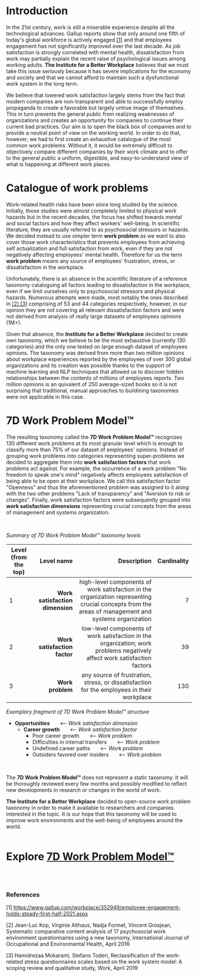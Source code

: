 # Introduction

In the 21st century, work is still a miserable experience despite all the technological advances. Gallup reports show that only around one fifth of today's global workforce is actively engaged [[1]](https://github.com/kirkofypsi/7DWorkProblemModel/blob/main/README.md#references) and that employees engagement has not significantly improved over the last decade. As job satisfaction is strongly correlated with mental health, dissatisfaction from work may partially explain the recent raise of psychological issues among working adults. __The Institute for a Better Workplace__ believes that we must take this issue seriously because it has severe implications for the economy and society and that we cannot afford to maintain such a dysfunctional work system in the long term.

We believe that lowered work satisfaction largely stems from the fact that modern companies are non-transparent and able to successfully employ propaganda to create a favorable but largely untrue image of themselves. This in turn prevents the general public from realizing weaknesses of organizations and creates an opportunity for companies to continue their current bad practices. Our aim is to open the black box of companies and to provide a neutral point of view on the working world. In order to do that, however, we had to first create an exhaustive catalogue of the most common work problems. Without it, it would be extremely difficult to objectively compare different companies by their work climate and to offer to the general public a uniform, digestible, and easy-to-understand view of what is happening at different work places. 

# Catalogue of work problems

Work-related health risks have been since long studied by the science.  Initially, those studies were almost completely limited to physical work hazards but in the recent decades, the focus has shifted towards mental and social factors and how they affect workers' well-being.  In scientific literature, they are usually referred to as psychosocial stressors or hazards. We decided instead to use simpler term __work problem__ as we want to also cover those work characteristics that prevents employees from achieving self actualization and full satisfaction from work, even if they are not negatively affecting employees' mental health. Therefore for us the term __work problem__ means any source of employees' frustration, stress, or dissatisfaction in the workplace.

Unfortunately, there is an absence in the scientific literature of a reference taxonomy cataloguing all factors leading to dissatisfaction in the workplace, even if we limit ourselves only to psychosocial stressors and physical hazards. Numerous attempts were made, most notably the ones described in [[2],[3]](https://github.com/kirkofypsi/7DWorkProblemModel/blob/main/README.md#references) comprising of 53 and 44 categories respectively, however, in our opinion they are not covering all relevant dissatisfaction factors and were not derived from analysis of really large datasets of employees opinions (1M+).

Given that absence,  the __Institute for a Better Workplace__ decided to create own taxonomy, which we believe to be the most exhaustive (currently 130 categories) and the only one tested on large enough dataset of employees opinions. The taxonomy was derived from more than two million opinions about workplace experiences reported by the employees of over 300 global organizations and its creation was possible thanks to the support of machine learning and NLP techniques that allowed us to discover hidden relationships between the contents of millions of employees reports. Two million opinions is an quivalent of 250 average-sized books so it is not surprising that traditional, manual approaches to buildining taxonomies were not applicable in this case.

# 7D Work Problem Model™

The resulting taxonomy called the __7D Work Problem Model™__ recognizes 130 different work problems at its most granular level which is enough to classify more than 75% of our dataset of employees' opinions. Instead of grouping  work problems into categories representing super-problems we decided to aggregate them into __work satisfaction factors__ that work problems act against. For example, the occurrence of a work problem "No freedom to speak one's mind"  negatively affects employees satisfaction of being able to be open at their workplace. We call this satisfaction factor "Openness" and thus the aforementioned problem was assigned to it along with the two other problems "Lack of transparency" and "Aversion to risk or changes". Finally, work satisfaction factors were subsequently grouped into __work satisfaction dimensions__ representing crucial concepts from the areas of management and systems organization.

<br/>

*Summary of 7D Work Problem Model™ taxonomy levels*

| Level (from the top)  |      Level name      |  Description  | Cardinality |
|-----------------------|---------------------:|--------------:|------------:| 
|  1|  __Work satisfaction dimension__ |  high-level components of work satisfaction in the organization representing crucial concepts from the areas of management and systems organization | 7 |
|  2|  __Work satisfaction factor__   | low-level components of work satisfaction in the organization; work problems negatively affect work satisfaction factors | 39  |
|  3| __Work problem__ | any source of frustration, stress, or dissatisfaction for the employees in their workplace | 130 |

*Exemplary fragment of 7D Work Problem Model™ structure*

* __Opportunities__  &nbsp;  &nbsp;  &nbsp;  <-- *Work satisfaction dimension*
    * __Career growth__  &nbsp;  &nbsp;  &nbsp; <-- *Work satisfaction factor*
       * Poor career growth  &nbsp;  &nbsp;  &nbsp; <-- *Work problem*
       * Difficulties in internal transfers  &nbsp;  &nbsp;  &nbsp; <-- *Work problem*
       * Undefined career paths  &nbsp;  &nbsp;  &nbsp; <-- *Work problem*
       * Outsiders favored over insiders  &nbsp;  &nbsp;  &nbsp; <-- *Work problem*

<br/>

The __7D Work Problem Model™__ does not represent a static taxonomy. It will be thoroughly reviewed every few months and possibly modified to reflect new developments in research or changes in the world of work.

__The Institute for a Better Workplace__ decided to open-source work problem taxonomy in order to make it available to researchers and companies interested in the topic. It is our hope that this taxonomy will be used to improve work environments and the well-being of employees around the world.
<br/>
<br/>
# Explore [ 7D Work Problem Model™](taxonomy.md)
<br/>
<br/>

### References

[1] https://www.gallup.com/workplace/352949/employee-engagement-holds-steady-first-half-2021.aspx

[2] Jean-Luc Kop, Virginie Althaus, Nadja Formet, Vincent Grosjean, Systematic comparative content analysis of 17 psychosocial work environment questionnaires using a new taxonomy, International Journal of Occupational and Environmental Health, April 2016

[3]  Hamidrezaa Mokarami, Stefano Toderi, Reclassification of the work-related stress questionnaires scales based on the work system model: A scoping review and qualitative study, Work, April 2019


